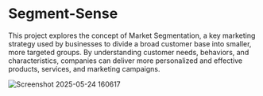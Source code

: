 # Segment-Sense
This project explores the concept of Market Segmentation, a key marketing strategy used by businesses to divide a broad customer base into smaller, more targeted groups. By understanding customer needs, behaviors, and characteristics, companies can deliver more personalized and effective products, services, and marketing campaigns.


![Screenshot 2025-05-24 160617](https://github.com/user-attachments/assets/0ef863d5-e973-4fbc-aac2-c6bb97929694)
